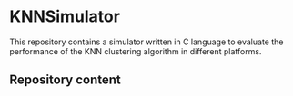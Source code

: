 # KNNSimulator

This repository contains a simulator written in C language to evaluate the performance of the KNN clustering algorithm in different platforms.

## Repository content
